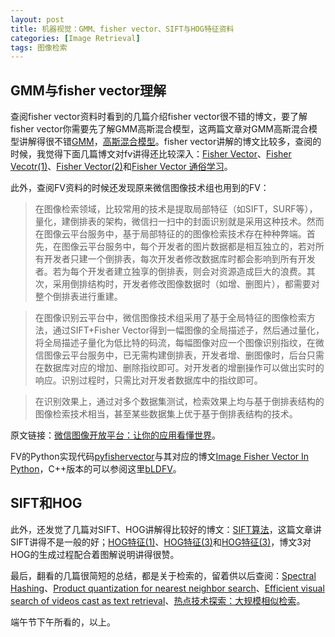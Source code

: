 ```yaml
---
layout: post
title: 机器视觉：GMM、fisher vector、SIFT与HOG特征资料
categories: [Image Retrieval]
tags: 图像检索
---
```


## GMM与fisher vector理解

查阅fisher vector资料时看到的几篇介绍fisher vector很不错的博文，要了解fisher vector你需要先了解GMM高斯混合模型，这两篇文章对GMM高斯混合模型讲解得很不错[GMM](http://www.duzhongxiang.com/gmm/)，[高斯混合模型](http://bucktoothsir.github.io/blog/2014/12/04/11-thblog/)。fisher vector讲解的博文比较多，查阅的时候，我觉得下面几篇博文对fv讲得还比较深入：[Fisher Vector](http://www.duzhongxiang.com/fisher-vector/)、[Fisher Vecotr(1)](http://bucktoothsir.github.io/blog/2014/11/24/9-th/)、[Fisher Vector(2)](http://bucktoothsir.github.io/blog/2014/11/27/10-theblog/)和[Fisher Vector 通俗学习](http://blog.csdn.net/ikerpeng/article/details/41644197)。

此外，查阅FV资料的时候还发现原来微信图像技术组也用到的FV：

>在图像检索领域，比较常用的技术是提取局部特征（如SIFT，SURF等），量化，建倒排表的架构，微信扫一扫中的封面识别就是采用这种技术。然而在图像云平台服务中，基于局部特征的的图像检索技术存在种种弊端。首先，在图像云平台服务中，每个开发者的图片数据都是相互独立的，若对所有开发者只建一个倒排表，每次开发者修改数据库时都会影响到所有开发者。若为每个开发者建立独享的倒排表，则会对资源造成巨大的浪费。其次，采用倒排结构时，开发者修改图像数据时（如增、删图片），都需要对整个倒排表进行重建。

>在图像识别云平台中，微信图像技术组采用了基于全局特征的图像检索方法，通过SIFT+Fisher  Vector得到一幅图像的全局描述子，然后通过量化，将全局描述子量化为低比特的码流，每幅图像对应一个图像识别指纹，在微信图像云平台服务中，已无需构建倒排表，开发者增、删图像时，后台只需在数据库对应的增加、删除指纹即可。对开发者的增删操作可以做出实时的响应。识别过程时，只需比对开发者数据库中的指纹即可。

>在识别效果上，通过对多个数据集测试，检索效果上均与基于倒排表结构的图像检索技术相当，甚至某些数据集上优于基于倒排表结构的技术。

原文链接：[微信图像开放平台：让你的应用看懂世界](http://djt.qq.com/article/view/1111)。

FV的Python实现代码[pyfishervector](https://github.com/jacobgil/pyfishervector/blob/master/fisher.py)与其对应的博文[Image Fisher Vector In Python](http://jacobcv.blogspot.com/2014/12/fisher-vector-in-python.html)，C++版本的可以参阅这里[bLDFV](https://github.com/constanton/bLDFV)。

## SIFT和HOG

此外，还发觉了几篇对SIFT、HOG讲解得比较好的博文：[SIFT算法](http://www.duzhongxiang.com/sift_algorithm/)，这篇文章讲SIFT讲得不是一般的好；[HOG特征(1)](http://bucktoothsir.github.io/blog/2014/02/26/thirdblog/)、[HOG特征(3)](http://bucktoothsir.github.io/blog/2014/02/26/secondblog/)和[HOG特征(3)](http://bucktoothsir.github.io/blog/2014/03/20/fourthblog/)，博文3对HOG的生成过程配合着图解说明讲得很赞。

最后，翻看的几篇很简短的总结，都是关于检索的，留着供以后查阅：[Spectral Hashing](http://hsinfu-blog.logdown.com/posts/207003-summarization-spectral-hashing)、[Product quantization for nearest neighbor search](http://hsinfu-blog.logdown.com/posts/184083-summarization-product-quantization-for-nearest-neighbor-search)、[Efficient visual search of videos cast as text retrieval](http://hsinfu-blog.logdown.com/posts/184036-summarization-efficient-visual-search-of-videos-cast-as-text-retrieval)、[热点技术探索：大规模相似检索](http://buptjz.github.io/2014/05/01/Near-Duplicate/)。

端午节下午所看的，以上。
